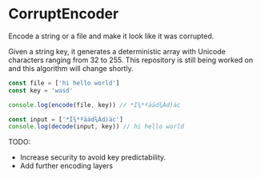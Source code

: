# CorruptEncoder
Encode a string or a file and make it look like it was corrupted.

Given a string key, it generates a deterministic array with Unicode characters ranging from 32 to 255.
This repository is still being worked on and this algorithm will change shortly.

```javascript
const file = ['hi hello world']
const key = 'wasd'

console.log(encode(file, key)) // *Ì¾*ºääd¾Àd)äc

const input = ['*Ì¾*ºääd¾Àd)äc']
console.log(decode(input, key)) // hi hello world
```

TODO: 
- Increase security to avoid key predictability.
- Add further encoding layers
